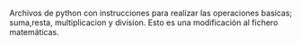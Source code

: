 Archivos de python con instrucciones para realizar las operaciones basicas; suma,resta, multiplicacion y division.
Esto es una modificación al fichero matemáticas.
